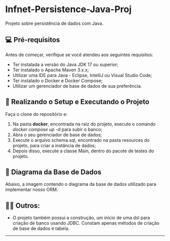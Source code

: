 # Infnet-Persistence-Java-Proj
Projeto sobre persistência de dados com Java.

## 💻 Pré-requisitos

Antes de começar, verifique se você atendeu aos seguintes requisitos:
* Ter instalada a versão do Java JDK 17 ou superior;
* Ter instalado o Apache Maven 3.x.x;
* Utilizar uma IDE para Java - Eclipse, IntelliJ ou Visual Studio Code;
* Ter instalado o Docker e Docker Compose;
* Utilizar um gerenciador de base de dados de sua preferência.

## 🚀 Realizando o Setup e Executando o Projeto

Faça o clone do repositório e:

1. Na pasta **docker**, encontrada na raiz do projeto, execute o comando *docker compose up -d* para subir o banco;
2. Abra o seu gerenciador de base de dados;
3. Execute o arquivo schema.sql, encontrado na pasta resources do projeto, para criar a instância de dados;
4. Depois disso, execute a classe Main, dentro do pacote de testes do projeto.

## 🎲 Diagrama da Base de Dados

Abaixo, a imagem contendo o diagrama da base de dados utilizado para implementar nosso ORM.

<IMAGEM>

## 👨‍💻 Outros:

- O projeto também possui a construção, um início de uma dsl para criação de banco usando JDBC. Constam apenas métodos de criação de base de dados e tabela.

---
